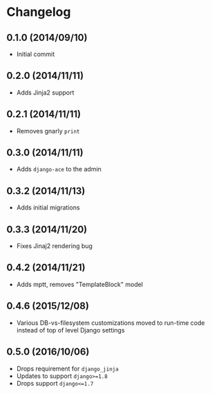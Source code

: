 Changelog
=========

0.1.0 (2014/09/10)
------------------
 - Initial commit


0.2.0 (2014/11/11)
------------------
 - Adds Jinja2 support


0.2.1 (2014/11/11)
------------------
 - Removes gnarly `print`


0.3.0 (2014/11/11)
------------------
 - Adds `django-ace` to the admin


0.3.2 (2014/11/13)
------------------
 - Adds initial migrations


0.3.3 (2014/11/20)
------------------
 - Fixes Jinaj2 rendering bug


0.4.2 (2014/11/21)
------------------
 - Adds mptt, removes "TemplateBlock" model


 0.4.6 (2015/12/08)
 ------------------
  - Various DB-vs-filesystem customizations moved to run-time code instead of top of level Django settings


0.5.0 (2016/10/06)
------------------
 - Drops requirement for `django_jinja`
 - Updates to support `django>=1.8`
 - Drops support `django<=1.7`
